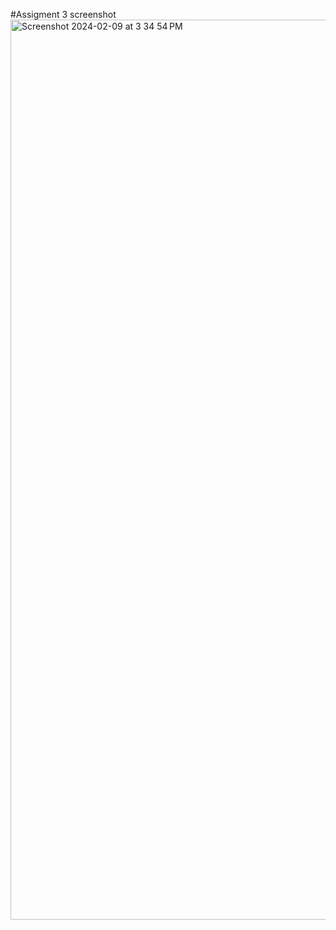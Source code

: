 #Assigment 3 screenshot
<img width="1440" alt="Screenshot 2024-02-09 at 3 34 54 PM" src="https://github.com/SBromenshenkel/MART341-WebDesign/assets/158012527/dbf341b1-cbf7-44f3-b775-02991485e4d7">
